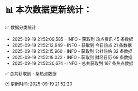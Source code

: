 📊 本次数据更新统计：
==========================

📈 数据分类统计：
- 2025-09-19 21:52:09,585 - INFO - 获取到 热点资讯 45 条数据
- 2025-09-19 21:52:12,949 - INFO - 获取到 今日热点 21 条数据
- 2025-09-19 21:52:15,960 - INFO - 获取到 公社热帖 32 条数据
- 2025-09-19 21:52:18,022 - INFO - 获取到 财经日历 69 条数据
- 2025-09-19 21:52:20,674 - INFO - 总共获取到 167 条热点数据

✅ 总共获取到 - 条热点数据

🕐 更新时间: 2025-09-19 21:52:20
